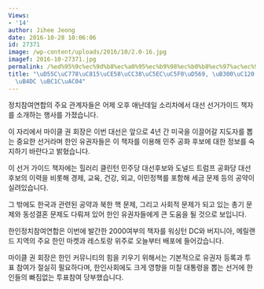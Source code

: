 ```yaml
---
Views:
- '14'
author: Jihee Jeong
date: 2016-10-28 10:06:06
id: 27371
image: /wp-content/uploads/2016/10/2.0-16.jpg
imagef: 2016-10-27371.jpg
permalink: /%ed%95%9c%ec%9d%b8%ec%a0%95%ec%b9%98%ec%b0%b8%ec%97%ac%ec%97%b0%ed%95%a9-%eb%8c%80%ec%84%a0-%ea%b0%80%ec%9d%b4%eb%93%9c-%eb%b0%9c%ea%b0%84/
title: "\uD55C\uC778\uC815\uCE58\uCC38\uC5EC\uC5F0\uD569, \uB300\uC120 \uAC00\uC774\
  \uB4DC \uBC1C\uAC04"
---
```


정치참여연합의 주요 관계자들은 어제 오후 애난데일 소리차에서 대선 선거가이드 책자를 소개하는 행사를 가졌습니다.

이 자리에서 마이클 권 회장은 이번 대선은 앞으로 4년 간 미국을 이끌어갈 지도자를 뽑는 중요한 선거라며 한인 유권자들은 이 책자를 이용해 민주 공화 후보에 대한 정보를 숙지하기 바란다고 밝혔습니다.

이 선거 가이드 책자에는 힐러리 클린턴 민주당 대선후보와 도널드 트럼프 공화당 대선후보의 이력을 비롯해 경제, 교육, 건강, 외교, 이민정책를 포함해 세금 문제 등의 공약이 실려있습니다.

그 밖에도 한국과 관련된 공약과 북한 핵 문제, 그리고 사회적 문제가 되고 있는 총기 문제와 동성결혼 문제도 다뤄져 있어 한인 유권자들에게 큰 도움을 될 것으로 보입니다.

한인정치참여연합은 이번에 발간한 2000여부의 책자를 워싱턴 DC와 버지니아, 메릴랜드 지역의 주요 한인 마켓과 레스토랑 위주로 오늘부터 배포에 들어갔습니다.

마이클 권 회장은 한인 커뮤니티의 힘을 키우기 위해서는 기본적으로 유권자 등록과 투표 참여가 절실히 필요하다며, 한인사회에도 크게 영향을 미칠 대통령을 뽑는 선거에 한인들의 빠짐없는 투표참여 당부했습니다.